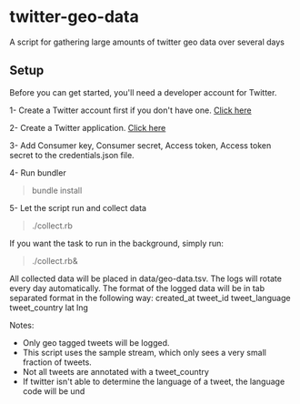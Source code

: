 twitter-geo-data
================

A script for gathering large amounts of twitter geo data over several days

## Setup
Before you can get started, you'll need a developer account for Twitter.

1- Create a Twitter account first if you don't have one. [Click here](https://twitter.com/)

2- Create a Twitter application. [Click here](https://dev.twitter.com/apps/new)

3- Add Consumer key, Consumer secret, Access token, Access token secret to the credentials.json file.

4- Run bundler
> bundle install

5- Let the script run and collect data
> ./collect.rb

If you want the task to run in the background, simply run:
> ./collect.rb&

All collected data will be placed in data/geo-data.tsv. The logs will rotate every day automatically.
The format of the logged data will be in tab separated format in the following way:
created_at  tweet_id    tweet_language  tweet_country   lat lng

Notes:
* Only geo tagged tweets will be logged.
* This script uses the sample stream, which only sees a very small fraction of tweets.
* Not all tweets are annotated with a tweet_country
* If twitter isn't able to determine the language of a tweet, the language code will be und
